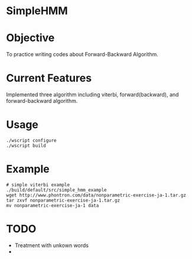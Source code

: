 # SimpleHMM

# Objective
To practice writing codes about Forward-Backward Algorithm.

# Current Features
Implemented three algorithm including viterbi, forward(backward), and forward-backward algorithm.

# Usage
	./wscript configure
	./wscript build
  
# Example
	# simple viterbi example
	./build/default/src/simple_hmm_example 
	wget http://www.phontron.com/data/nonparametric-exercise-ja-1.tar.gz
	tar zxvf nonparametric-exercise-ja-1.tar.gz
	mv nonparametric-exercise-ja-1 data
  

# TODO
* Treatment with unkown words
* 